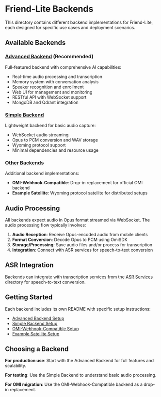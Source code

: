 # Friend-Lite Backends

This directory contains different backend implementations for Friend-Lite, each designed for specific use cases and deployment scenarios.

## Available Backends

### [Advanced Backend](advanced/) (Recommended)
Full-featured backend with comprehensive AI capabilities:
- Real-time audio processing and transcription
- Memory system with conversation analysis
- Speaker recognition and enrollment
- Web UI for management and monitoring
- RESTful API with WebSocket support
- MongoDB and Qdrant integration

### [Simple Backend](simple/)
Lightweight backend for basic audio capture:
- WebSocket audio streaming
- Opus to PCM conversion and WAV storage
- Wyoming protocol support
- Minimal dependencies and resource usage

### [Other Backends](other-backends/)
Additional backend implementations:
- **OMI-Webhook-Compatible**: Drop-in replacement for official OMI backend
- **Example Satellite**: Wyoming protocol satellite for distributed setups

## Audio Processing

All backends expect audio in Opus format streamed via WebSocket. The audio processing flow typically involves:

1. **Audio Reception**: Receive Opus-encoded audio from mobile clients
2. **Format Conversion**: Decode Opus to PCM using OmiSDK
3. **Storage/Processing**: Save audio files and/or process for transcription
4. **Integration**: Connect with ASR services for speech-to-text conversion

## ASR Integration

Backends can integrate with transcription services from the [ASR Services](../extras/asr-services/) directory for speech-to-text conversion.

## Getting Started

Each backend includes its own README with specific setup instructions:
- [Advanced Backend Setup](advanced/README.md)
- [Simple Backend Setup](simple/README.md)
- [OMI-Webhook-Compatible Setup](other-backends/omi-webhook-compatible/README.md)
- [Example Satellite Setup](other-backends/example-satellite/README.md)

## Choosing a Backend

**For production use**: Start with the Advanced Backend for full features and scalability.

**For testing**: Use the Simple Backend to understand basic audio processing.

**For OMI migration**: Use the OMI-Webhook-Compatible backend as a drop-in replacement.